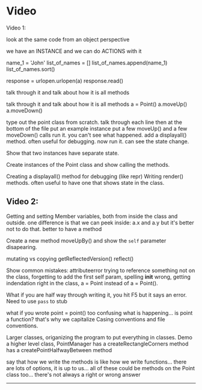 # Video

Video 1: 

look at the same code from an object perspective

we have an INSTANCE and we can do ACTIONS with it

name_1 = 'John'
list_of_names = []
list_of_names.append(name_1)
list_of_names.sort()


response = urlopen.urlopen(a)
response.read()

talk through it and talk about how it is all methods


talk through it and talk about how it is all methods
a = Point()
a.moveUp()
a.moveDown()



type out the point class from scratch.
talk through each line
then at the bottom of the file put an example instance
put a few moveUp()
and a few moveDown() calls
run it.
you can't see what happened.
add a displayall() method. often useful for debugging.
now run it. can see the state change.

Show that two instances have separate state. 


Create instances of the Point class and show calling the methods.

Creating a displayall() method for debugging (like repr)
Writing render() methods. often useful to have one that shows state in the class.


Video 2:
----------------

Getting and setting Member variables, both from inside the class and outside.
one difference is that we can peek inside:
a.x and a.y
but it's better not to do that.
better to have a method


Create a new method moveUpBy() and show the `self` parameter disapearing. 


mutating vs copying
getReflectedVersion()
reflect()

Show common mistakes: attributeerror trying to reference something not on the class,
forgetting to add the first self param, spelling __init__ wrong, getting indendation right in the class, a = Point instead of a = Point(). 


What if you are half way through writing it, you hit F5 but it says an error.
Need to use `pass` to stub

what if you wrote point = point() too confusing what is happening...
is point a function?
that's why we capitalize
Casing conventions and file conventions.


Larger classes, origanizing the program to put everything in classes.
Demo a higher level class, PointManager
has a createRectangleCorners method
has a createPointHalfwayBetween method

say that how we write the methods is like how we write functions...
there are lots of options, it is up to us...
all of these could be methods on the Point class too...
there's not always a right or wrong answer

--------------
